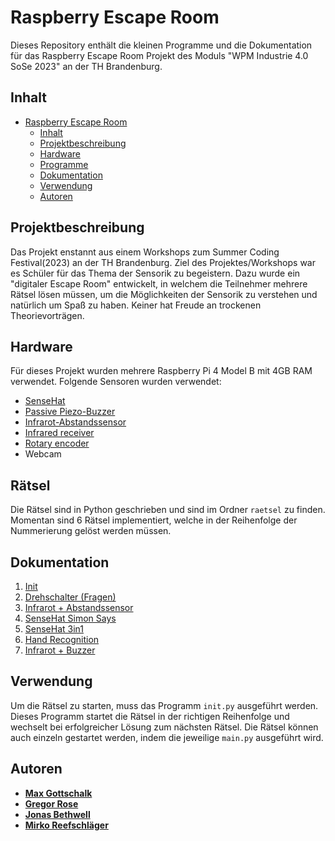 # Raspberry Escape Room

Dieses Repository enthält die kleinen Programme und die Dokumentation für das Raspberry Escape Room Projekt des Moduls "WPM Industrie 4.0 SoSe 2023" an der TH Brandenburg.

## Inhalt

- [Raspberry Escape Room](#raspberry-escape-room)
  - [Inhalt](#inhalt)
  - [Projektbeschreibung](#projektbeschreibung)
  - [Hardware](#hardware)
  - [Programme](#programme)
  - [Dokumentation](#dokumentation)
  - [Verwendung](#verwendung)
  - [Autoren](#autoren)

## Projektbeschreibung

Das Projekt enstannt aus einem Workshops zum Summer Coding Festival(2023) an der TH Brandenburg. Ziel des Projektes/Workshops war es Schüler für das Thema der Sensorik zu begeistern. Dazu wurde ein "digitaler Escape Room" entwickelt, in welchem die Teilnehmer mehrere Rätsel lösen müssen, um die Möglichkeiten der Sensorik zu verstehen und natürlich um Spaß zu haben. Keiner hat Freude an trockenen Theorievorträgen.

## Hardware

Für dieses Projekt wurden mehrere Raspberry Pi 4 Model B mit 4GB RAM verwendet.
Folgende Sensoren wurden verwendet:

- [SenseHat](https://www.raspberrypi.org/products/sense-hat/)
- [Passive Piezo-Buzzer](https://sensorkit.joy-it.net/en/sensors/ky-006)
- [Infrarot-Abstandssensor](https://sensorkit.joy-it.net/en/sensors/ky-032)
- [Infrared receiver](https://sensorkit.joy-it.net/en/sensors/ky-022)
- [Rotary encoder](https://sensorkit.joy-it.net/en/sensors/ky-040)
- Webcam

## Rätsel

Die Rätsel sind in Python geschrieben und sind im Ordner `raetsel` zu finden. Momentan sind 6 Rätsel implementiert, welche in der Reihenfolge der Nummerierung gelöst werden müssen.

## Dokumentation

1. [Init](/raetsel/README.md)
2. [Drehschalter (Fragen)](/raetsel/drehschalter/README.md)
3. [Infrarot + Abstandssensor](/raetsel/infrarot_abstand/README.md)
4. [SenseHat Simon Says](/raetsel/sensehat_simon/README.md)
5. [SenseHat 3in1](/raetsel/sensehat_3in1/README.md)
6. [Hand Recognition](/raetsel/hand_recognition/README.md)
7. [Infrarot + Buzzer](/raetsel/infrarot_buzzer/README.md)

## Verwendung

Um die Rätsel zu starten, muss das Programm `init.py` ausgeführt werden. Dieses Programm startet die Rätsel in der richtigen Reihenfolge und wechselt bei erfolgreicher Lösung zum nächsten Rätsel. Die Rätsel können auch einzeln gestartet werden, indem die jeweilige `main.py` ausgeführt wird.

## Autoren

- [**Max Gottschalk**](https://github.com/max-got)
- [**Gregor Rose**](https://github.com/Grulk47)
- [**Jonas Bethwell**](#)
- [**Mirko Reefschläger**](#)
